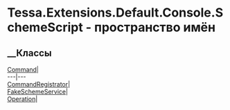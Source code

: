 # Tessa.Extensions.Default.Console.SchemeScript - пространство имён
## __Классы
[Command](T_Tessa_Extensions_Default_Console_SchemeScript_Command.htm)|  
---|---  
[CommandRegistrator](T_Tessa_Extensions_Default_Console_SchemeScript_CommandRegistrator.htm)|  
[FakeSchemeService](T_Tessa_Extensions_Default_Console_SchemeScript_FakeSchemeService.htm)|  
[Operation](T_Tessa_Extensions_Default_Console_SchemeScript_Operation.htm)|
